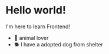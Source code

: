 # Hello world!

I'm here to learn Frontend!
- 🐷 animal lover 
- 🐕 I have a adopted dog from shelter

